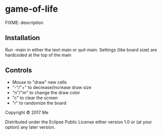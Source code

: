 # game-of-life

FIXME: description

## Installation

Run -main in either the text-main or quil-main. Settings (like board size) are hardcoded at the top of the main

## Controls

- Mouse to "draw" new cells
- "-"/"+" to decrease/increase draw size
- "n"/"m" to change the draw color
- "c" to clear the screen
- "r" to randomize the board

Copyright © 2017 Me

Distributed under the Eclipse Public License either version 1.0 or (at
your option) any later version.

